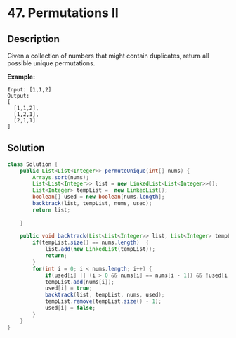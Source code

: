 # 47. Permutations II

## Description
Given a collection of numbers that might contain duplicates, return all possible unique permutations.

**Example:**

```
Input: [1,1,2]
Output:
[
  [1,1,2],
  [1,2,1],
  [2,1,1]
]
```

## Solution

```java
class Solution {
    public List<List<Integer>> permuteUnique(int[] nums) {
        Arrays.sort(nums);
        List<List<Integer>> list = new LinkedList<List<Integer>>();
        List<Integer> tempList =  new LinkedList();
        boolean[] used = new boolean[nums.length];
        backtrack(list, tempList, nums, used);
        return list;
        
    }
    
    public void backtrack(List<List<Integer>> list, List<Integer> tempList, int[] nums, boolean[] used) {
        if(tempList.size() == nums.length)  {
            list.add(new LinkedList(tempList));
            return;
        }
        for(int i = 0; i < nums.length; i++) {
            if(used[i] || (i > 0 && nums[i] == nums[i - 1]) && !used[i - 1]) continue;
            tempList.add(nums[i]);
            used[i] = true;
            backtrack(list, tempList, nums, used);
            tempList.remove(tempList.size() - 1);
            used[i] = false;
        }
    }
}
```
